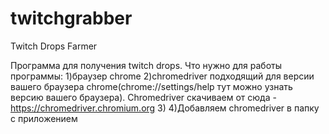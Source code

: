 # twitchgrabber
Twitch Drops Farmer

Программа для получения twitch drops.
Что нужно для работы программы:
1)браузер chrome
2)chromedriver подходящий для версии вашего браузера chrome(chrome://settings/help тут можно узнать версию вашего браузера).
  Chromedriver скачиваем от сюда - https://chromedriver.chromium.org
3)
4)Добавляем chromedriver в папку с приложением
